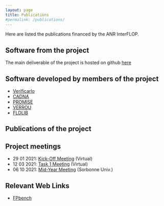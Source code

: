 ```yaml
---
layout: page
title: Publications
#permalink: /publications/
---
```


Here are listed the publications financed by the ANR InterFLOP.

## Software from the project
The main deliverable of the project is hosted on github [here](https://github.com/interflop/interflop) 

## Software developed by members of the project
- [Verificarlo](https://github.com/verificarlo/verificarlo)
- [CADNA](https://www-pequan.lip6.fr/cadna/)
- [PROMISE](http://promise.lip6.fr/)
- [VERROU](https://github.com/edf-hpc/verrou)
- [FLDLIB](https://github.com/fvedrine/fldlib)


## Publications of the project

## Project meetings
- 29 01 2021: [Kick-Off Meeting](/interflop/meeting29012021) (Virtual)
- 12 03 2021: [Task 1 Meeting](/interflop/meeting12032021) (Virtual)
- 06 10 2021: [Mid-Year Meeting](/interflop/meeting06102021) (Sorbonne Univ.)


## Relevant Web Links
- [FPbench](https://fpbench.org/)
